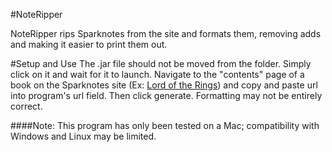 #NoteRipper

NoteRipper rips Sparknotes from the site and formats them, removing adds and making it easier to print them out.

#Setup and Use
The .jar file should not be moved from the folder. Simply click on it and wait for it to launch. Navigate to the "contents" page of a book on the Sparknotes site (Ex: [Lord of the Rings](http://www.sparknotes.com/film/lordoftherings/)) and copy and paste url into program's url field. Then click generate. Formatting may not be entirely correct.

####Note: This program has only been tested on a Mac; compatibility with Windows and Linux may be limited.